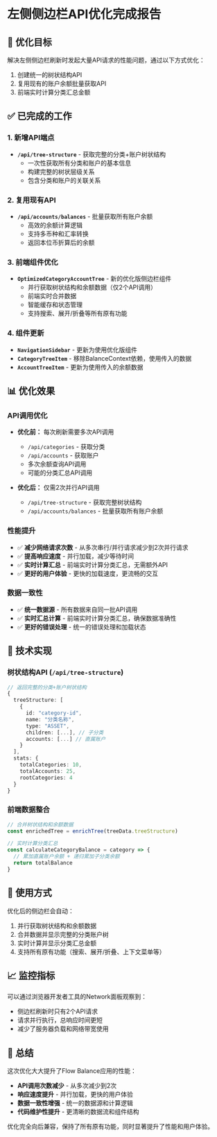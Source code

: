 # 左侧侧边栏API优化完成报告

## 🎯 优化目标

解决左侧侧边栏刷新时发起大量API请求的性能问题，通过以下方式优化：

1. 创建统一的树状结构API
2. 复用现有的账户余额批量获取API
3. 前端实时计算分类汇总金额

## ✅ 已完成的工作

### 1. 新增API端点

- **`/api/tree-structure`** - 获取完整的分类+账户树状结构
  - 一次性获取所有分类和账户的基本信息
  - 构建完整的树状层级关系
  - 包含分类和账户的关联关系

### 2. 复用现有API

- **`/api/accounts/balances`** - 批量获取所有账户余额
  - 高效的余额计算逻辑
  - 支持多币种和汇率转换
  - 返回本位币折算后的余额

### 3. 前端组件优化

- **`OptimizedCategoryAccountTree`** - 新的优化版侧边栏组件
  - 并行获取树状结构和余额数据（仅2个API调用）
  - 前端实时合并数据
  - 智能缓存和状态管理
  - 支持搜索、展开/折叠等所有原有功能

### 4. 组件更新

- **`NavigationSidebar`** - 更新为使用优化版组件
- **`CategoryTreeItem`** - 移除BalanceContext依赖，使用传入的数据
- **`AccountTreeItem`** - 更新为使用传入的余额数据

## 📊 优化效果

### API调用优化

- **优化前：** 每次刷新需要多次API调用

  - `/api/categories` - 获取分类
  - `/api/accounts` - 获取账户
  - 多次余额查询API调用
  - 可能的分类汇总API调用

- **优化后：** 仅需2次并行API调用
  - `/api/tree-structure` - 获取完整树状结构
  - `/api/accounts/balances` - 批量获取所有账户余额

### 性能提升

- ✅ **减少网络请求次数** - 从多次串行/并行请求减少到2次并行请求
- ✅ **提高响应速度** - 并行加载，减少等待时间
- ✅ **实时计算汇总** - 前端实时计算分类汇总，无需额外API
- ✅ **更好的用户体验** - 更快的加载速度，更流畅的交互

### 数据一致性

- ✅ **统一数据源** - 所有数据来自同一批API调用
- ✅ **实时汇总计算** - 前端实时计算分类汇总，确保数据准确性
- ✅ **更好的错误处理** - 统一的错误处理和加载状态

## 🔧 技术实现

### 树状结构API (`/api/tree-structure`)

```typescript
// 返回完整的分类+账户树状结构
{
  treeStructure: [
    {
      id: "category-id",
      name: "分类名称",
      type: "ASSET",
      children: [...], // 子分类
      accounts: [...] // 直属账户
    }
  ],
  stats: {
    totalCategories: 10,
    totalAccounts: 25,
    rootCategories: 4
  }
}
```

### 前端数据整合

```typescript
// 合并树状结构和余额数据
const enrichedTree = enrichTree(treeData.treeStructure)

// 实时计算分类汇总
const calculateCategoryBalance = category => {
  // 累加直属账户余额 + 递归累加子分类余额
  return totalBalance
}
```

## 🚀 使用方式

优化后的侧边栏会自动：

1. 并行获取树状结构和余额数据
2. 合并数据并显示完整的分类账户树
3. 实时计算并显示分类汇总金额
4. 支持所有原有功能（搜索、展开/折叠、上下文菜单等）

## 📈 监控指标

可以通过浏览器开发者工具的Network面板观察到：

- 侧边栏刷新时只有2个API请求
- 请求并行执行，总响应时间更短
- 减少了服务器负载和网络带宽使用

## 🎉 总结

这次优化大大提升了Flow Balance应用的性能：

- **API调用次数减少** - 从多次减少到2次
- **响应速度提升** - 并行加载，更快的用户体验
- **数据一致性增强** - 统一的数据源和计算逻辑
- **代码维护性提升** - 更清晰的数据流和组件结构

优化完全向后兼容，保持了所有原有功能，同时显著提升了性能和用户体验。
